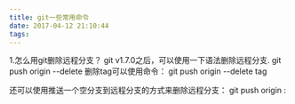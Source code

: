 ```yaml
---
title: git一些常用命令
date: 2017-04-12 21:10:44
tags:
---
```



1.怎么用git删除远程分支？
git v1.7.0之后，可以使用一下语法删除远程分支.
git push origin --delete <branchName>
删除tag可以使用命令：
git push origin --delete tag <tagName>

还可以使用推送一个空分支到远程分支的方式来删除远程分支：
git push origin :<branchName>